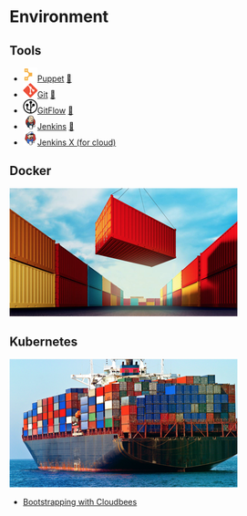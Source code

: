 # Environment

## Tools

* ![Puppet](/images/2018/10/puppet.png)[Puppet](https://puppet.com)
[:movie_camera:](https://www.youtube.com/watch?v=QFcqvBk1gNA)
* ![Git](images/2018/10/git.png)[Git](https://git-scm.com)
[:movie_camera:](https://www.youtube.com/watch?v=DR7MLaAKcUk)
* ![Gitflow](images/2018/10/gitflow.png)[GitFlow](https://datasift.github.io/gitflow/IntroducingGitFlow.html)
[:movie_camera:](https://www.youtube.com/watch?v=47uih9Tp6H8)
* ![Jenkins](images/2018/10/jenkins.png)[Jenkins](https://jenkins.io)
[:movie_camera:](https://www.youtube.com/watch?v=mpsQFEpiOj4)
* ![Jenkins X](images/2018/10/jenkins-x.png)[Jenkins X (for cloud)](https://jenkins-x.io)

## Docker

![Container](/images/2018/10/container.png)

## Kubernetes

![Kubernetes](/images/2018/10/kubernetes.png)

* [Bootstrapping with Cloudbees](https://www.youtube.com/watch?v=hnCNJ5IYWFM)
